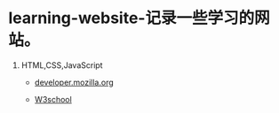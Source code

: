 # learning-website-记录一些学习的网站。
1. HTML,CSS,JavaScript

   - [developer.mozilla.org](https://developer.mozilla.org/zh-CN/docs/Web/HTML)

   - [W3school](https://www.w3school.com.cn/html/index.asp)

     


